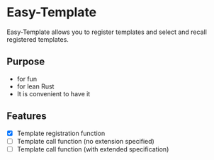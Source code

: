 # Easy-Template
Easy-Template allows you to register templates and select and recall registered templates.

## Purpose
- for fun
- for lean Rust
- It is convenient to have it

## Features
- [x] Template registration function
- [ ] Template call function (no extension specified)
- [ ] Template call function (with extended specification)